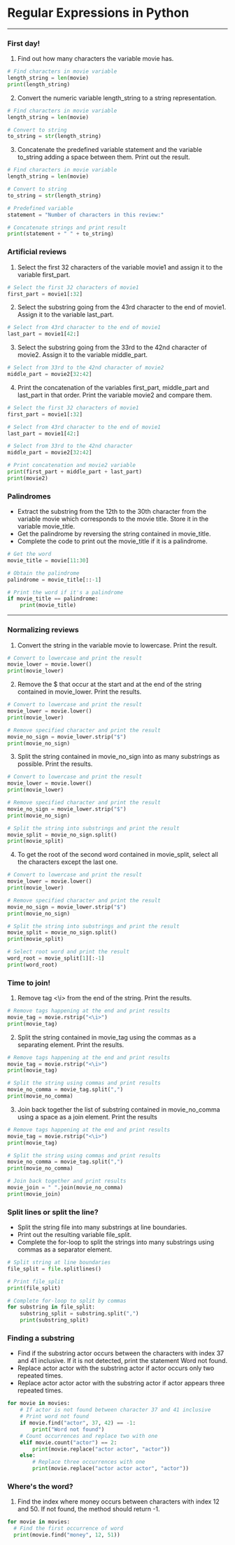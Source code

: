 # Regular Expressions in Python
---
### First day!
1. Find out how many characters the variable movie has.
```python
# Find characters in movie variable
length_string = len(movie)
print(length_string)
```
2. Convert the numeric variable length_string to a string representation.
```python
# Find characters in movie variable
length_string = len(movie)

# Convert to string
to_string = str(length_string)
```
3. Concatenate the predefined variable statement and the variable to_string adding a space between them. Print out the result.
```python
# Find characters in movie variable
length_string = len(movie)

# Convert to string
to_string = str(length_string)

# Predefined variable
statement = "Number of characters in this review:"

# Concatenate strings and print result
print(statement + " " + to_string)
```
### Artificial reviews
1. Select the first 32 characters of the variable movie1 and assign it to the variable first_part.
```python
# Select the first 32 characters of movie1
first_part = movie1[:32]
```
2. Select the substring going from the 43rd character to the end of movie1. Assign it to the variable last_part.
```python
# Select from 43rd character to the end of movie1
last_part = movie1[42:]
```
3. Select the substring going from the 33rd to the 42nd character of movie2. Assign it to the variable middle_part.
```python
# Select from 33rd to the 42nd character of movie2
middle_part = movie2[32:42]
```
4. Print the concatenation of the variables first_part, middle_part and last_part in that order. Print the variable movie2 and compare them.
```python
# Select the first 32 characters of movie1
first_part = movie1[:32]

# Select from 43rd character to the end of movie1
last_part = movie1[42:]

# Select from 33rd to the 42nd character
middle_part = movie2[32:42]

# Print concatenation and movie2 variable
print(first_part + middle_part + last_part) 
print(movie2)
```
### Palindromes
* Extract the substring from the 12th to the 30th character from the variable movie which corresponds to the movie title. Store it in the variable movie_title.
* Get the palindrome by reversing the string contained in movie_title.
* Complete the code to print out the movie_title if it is a palindrome.
```Python
# Get the word
movie_title = movie[11:30]

# Obtain the palindrome
palindrome = movie_title[::-1]

# Print the word if it's a palindrome
if movie_title == palindrome:
	print(movie_title)
```
---
### Normalizing reviews
1. Convert the string in the variable movie to lowercase. Print the result.
```python
# Convert to lowercase and print the result
movie_lower = movie.lower()
print(movie_lower)
```
2. Remove the $ that occur at the start and at the end of the string contained in movie_lower. Print the results.
```python
# Convert to lowercase and print the result
movie_lower = movie.lower()
print(movie_lower)

# Remove specified character and print the result
movie_no_sign = movie_lower.strip("$")
print(movie_no_sign)
```
3. Split the string contained in movie_no_sign into as many substrings as possible. Print the results.
```python
# Convert to lowercase and print the result
movie_lower = movie.lower()
print(movie_lower)

# Remove specified character and print the result
movie_no_sign = movie_lower.strip("$")
print(movie_no_sign)

# Split the string into substrings and print the result
movie_split = movie_no_sign.split()
print(movie_split)
```
4. To get the root of the second word contained in movie_split, select all the characters except the last one.
```python
# Convert to lowercase and print the result
movie_lower = movie.lower()
print(movie_lower)

# Remove specified character and print the result
movie_no_sign = movie_lower.strip("$")
print(movie_no_sign)

# Split the string into substrings and print the result
movie_split = movie_no_sign.split()
print(movie_split)

# Select root word and print the result
word_root = movie_split[1][:-1]
print(word_root)
```
### Time to join!
1. Remove tag <\i> from the end of the string. Print the results.
```python
# Remove tags happening at the end and print results
movie_tag = movie.rstrip("<\i>")
print(movie_tag)
```
2. Split the string contained in movie_tag using the commas as a separating element. Print the results.
```python
# Remove tags happening at the end and print results
movie_tag = movie.rstrip("<\i>")
print(movie_tag)

# Split the string using commas and print results
movie_no_comma = movie_tag.split(",")
print(movie_no_comma)
```
3. Join back together the list of substring contained in movie_no_comma using a space as a join element. Print the results
```python
# Remove tags happening at the end and print results
movie_tag = movie.rstrip("<\i>")
print(movie_tag)

# Split the string using commas and print results
movie_no_comma = movie_tag.split(",")
print(movie_no_comma)

# Join back together and print results
movie_join = " ".join(movie_no_comma)
print(movie_join)
```
### Split lines or split the line?
* Split the string file into many substrings at line boundaries.
* Print out the resulting variable file_split.
* Complete the for-loop to split the strings into many substrings using commas as a separator element.
```python
# Split string at line boundaries
file_split = file.splitlines()

# Print file_split
print(file_split)

# Complete for-loop to split by commas
for substring in file_split:
    substring_split = substring.split(",")
    print(substring_split)
```
### Finding a substring
* Find if the substring actor occurs between the characters with index 37 and 41 inclusive. If it is not detected, print the statement Word not found.
* Replace actor actor with the substring actor if actor occurs only two repeated times.
* Replace actor actor actor with the substring actor if actor appears three repeated times.
```python
for movie in movies:
  	# If actor is not found between character 37 and 41 inclusive
    # Print word not found
    if movie.find("actor", 37, 42) == -1:
        print("Word not found")
    # Count occurrences and replace two with one
    elif movie.count("actor") == 2:  
        print(movie.replace("actor actor", "actor"))
    else:
        # Replace three occurrences with one
        print(movie.replace("actor actor actor", "actor"))
```
### Where's the word?
1. Find the index where money occurs between characters with index 12 and 50. If not found, the method should return -1.
```python
for movie in movies:
  # Find the first occurrence of word
  print(movie.find("money", 12, 51))
```
